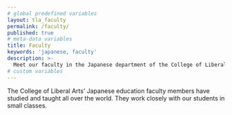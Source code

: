```yaml
---
# global predefined variables
layout: tla_faculty
permalink: /faculty/
published: true
# meta-data variables
title: Faculty
keywords: 'japanese, faculty'
description: >-
  Meet our faculty in the Japanese department of the College of Liberal Arts at Temple University!
# custom variables
---
```

The College of Liberal Arts’ Japanese education faculty members have studied and taught all over the world. They work closely with our students in small classes.
